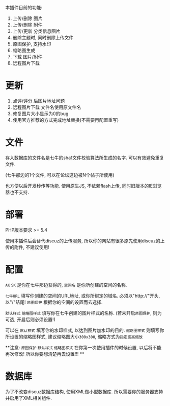 本插件目前的功能: 

1. 上传/删除 图片
2. 上传/删除 附件
3. 上传/更新 分类信息图片
4. 删除主题时, 同时删除上传文件
5. 原图保护, 支持水印
6. 缩略图生成
7. 下载 图片/附件
8. 远程图片下载

# 更新

1. 点评/评分 后图片地址问题
2. 远程图片下载 文件名使用原文件名
3. 修复图片大小显示为0的bug
4. 使用官方推荐的方式完成地址替换(不需要再配置重写)

# 文件

存入数据库的文件名是七牛的sha1文件校验算法所生成的名字. 可以有效避免重复文件.

(七牛那边的1个文件, 可以在论坛这边被N个帖子所使用)

也方便以后开发秒传等功能. 使用原生JS, 不依赖flash上传, 同时旧版本的IE浏览器也不支持.

# 部署

PHP版本要求 >= 5.4

使用本插件后会替代discuz的上传服务, 所以你的网站有很多原先使用discuz的上传的附件, 不建议使用!

# 配置

`AK` `SK` 是你在七牛那边获得的, `空间名` 是你所创建的空间的名称.

`七牛URL` 填写你创建的空间的URL地址, 或你所绑定的域名. 必须以"http://"开头, 以"/"结尾!
`原图保护` 根据你的空间的设置而去选择.

`默认样式` `缩略图样式` 填写你在七牛创建的图片样式的名称.
(若未开启`原图保护`, 则为可选, 开启后则必须设置!)

可以在 `默认样式` 填写你的水印样式, 以达到图片加水印的目的.
`缩略图样式` 则填写你所设置的缩略图样式, 建议缩略图大小`300x300`, 缩略方式为`指定宽高缩放 `

**注意: `原图保护` `默认样式` `缩略图样式` 在你第一次使用插件的时候设置, 以后将不能再次修改! 所以你要想清楚再去设置!!! **

# 数据库
为了不改变discuz数据库结构, 使用XML做小型数据库. 所以需要你的服务器支持并启用了XML相关组件.
